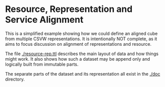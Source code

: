 # Resource, Representation and Service Alignment

This is a simplified example showing how we could define an aligned
cube from multiple CSVW representations. It is intentionally NOT
complete, as it aims to focus discussion on alignment of
representations and resource.

The file [./resource-rep.ttl](resource-rep.ttl) describes the main
layout of data and how things might work. It also shows how such a
dataset may be append only and logically built from immutable parts.

The separate parts of the dataset and its representation all exist in
the [./doc](./doc) directory.
